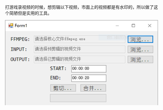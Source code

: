 打游戏录视频的时候，想剪辑以下视频，市面上的视频都是有水印的，所以做了这个简陋但是实用的工具。

![MainForm.png](https://github.com/zhengDaFeng/VideoCutter/blob/master/Image/MainForm.PNG?raw=true)